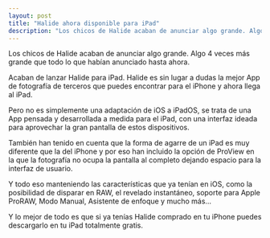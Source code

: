 ```yaml
---
layout: post
title: "Halide ahora disponible para iPad"
description: "Los chicos de Halide acaban de anunciar algo grande. Algo 4 veces más grande que todo lo que habían anunciado hasta ahora."
---
```


Los chicos de Halide acaban de anunciar algo grande. Algo 4 veces más grande que todo lo que habían anunciado hasta ahora.

Acaban de lanzar Halide para iPad. Halide es sin lugar a dudas la mejor App de fotografía de terceros que puedes encontrar para el iPhone y ahora llega al iPad.

Pero no es simplemente una adaptación de iOS a iPadOS, se trata de una App pensada y desarrollada a medida para el iPad, con una interfaz ideada para aprovechar la gran pantalla de estos dispositivos.

También han tenido en cuenta que la forma de agarre de un iPad es muy diferente que la del iPhone y por eso han incluido la opción de ProView en la que la fotografía no ocupa la pantalla al completo dejando espacio para la interfaz de usuario.

Y todo eso manteniendo las características que ya tenían en iOS, como la posibilidad de disparar en RAW, el revelado instantáneo, soporte para Apple ProRAW, Modo Manual, Asistente de enfoque y mucho más…

Y lo mejor de todo es que si ya tenías Halide comprado en tu iPhone puedes descargarlo en tu iPad totalmente gratis.
